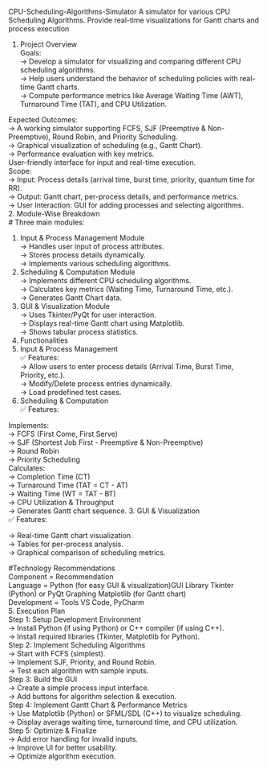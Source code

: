  CPU-Scheduling-Algorithms-Simulator
 A simulator for various CPU Scheduling Algorithms. Provide real-time visualizations for Gantt charts and process execution
 1. Project Overview  
 Goals:  
    -> Develop a simulator for visualizing and comparing different CPU scheduling algorithms.  
    -> Help users understand the behavior of scheduling policies with real-time Gantt charts.  
    -> Compute performance metrics like Average Waiting Time (AWT), Turnaround Time (TAT), and CPU Utilization.  

 Expected Outcomes:  
     -> A working simulator supporting FCFS, SJF (Preemptive & Non-Preemptive), Round Robin, and Priority Scheduling.  
     -> Graphical visualization of scheduling (e.g., Gantt Chart).  
     -> Performance evaluation with key metrics.  
     User-friendly interface for input and real-time execution.  
 Scope:  
    -> Input: Process details (arrival time, burst time, priority, quantum time for RR).  
    -> Output: Gantt chart, per-process details, and performance metrics.  
    -> User Interaction: GUI for adding processes and selecting algorithms.  
 2. Module-Wise Breakdown  
    # Three main modules:  
 
   1. Input & Process Management Module  
      -> Handles user input of process attributes.  
      -> Stores process details dynamically.  
      -> Implements various scheduling algorithms.  
   2. Scheduling & Computation Module  
      -> Implements different CPU scheduling algorithms.  
      -> Calculates key metrics (Waiting Time, Turnaround Time, etc.).  
      -> Generates Gantt Chart data.  
   3. GUI & Visualization Module  
      -> Uses Tkinter/PyQt for user interaction.  
      -> Displays real-time Gantt chart using Matplotlib.  
      -> Shows tabular process statistics.  
 3. Functionalities  
   1. Input & Process Management  
     ✅ Features:  
      -> Allow users to enter process details (Arrival Time, Burst Time, Priority, etc.).  
      -> Modify/Delete process entries dynamically.  
      -> Load predefined test cases.  
 2. Scheduling & Computation   
     ✅ Features:  
 
   Implements:  
    -> FCFS (First Come, First Serve)   
    -> SJF (Shortest Job First - Preemptive & Non-Preemptive)    
    -> Round Robin    
     -> Priority Scheduling  
   Calculates:  
    -> Completion Time (CT)  
    -> Turnaround Time (TAT = CT - AT)  
    -> Waiting Time (WT = TAT - BT)  
    -> CPU Utilization & Throughput  
    -> Generates Gantt chart sequence.
    3. GUI & Visualization    
    ✅ Features:    
 
  -> Real-time Gantt chart visualization.    
 -> Tables for per-process analysis.    
 -> Graphical comparison of scheduling metrics. 
 
 #Technology Recommendations  
     Component =	  Recommendation    
     Language	=   Python (for easy GUI & visualization)GUI Library	Tkinter (Python) or PyQt Graphing	Matplotlib (for Gantt chart)    
     Development = Tools	VS Code, PyCharm  
 5. Execution Plan    
     Step 1: Setup Development Environment   
         -> Install Python (if using Python) or C++ compiler (if using C++).  
         ->  Install required libraries (Tkinter, Matplotlib for Python).  
     Step 2: Implement Scheduling Algorithms  
         -> Start with FCFS (simplest).  
         ->  Implement SJF, Priority, and Round Robin.  
         ->  Test each algorithm with sample inputs.  
     Step 3: Build the GUI  
         ->  Create a simple process input interface.  
         ->  Add buttons for algorithm selection & execution.  
     Step 4: Implement Gantt Chart & Performance Metrics  
         -> Use Matplotlib (Python) or SFML/SDL (C++) to visualize scheduling.  
         -> Display average waiting time, turnaround time, and CPU utilization.  
     Step 5: Optimize & Finalize  
         ->  Add error handling for invalid inputs.  
         ->  Improve UI for better usability.  
         ->  Optimize algorithm execution.      
